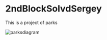 # 2ndBlockSolvdSergey

This is a project of parks

![parksdiagram](https://user-images.githubusercontent.com/52721467/148386197-cb1e6a9f-2900-46a6-b691-1282b95b3a7f.png)

